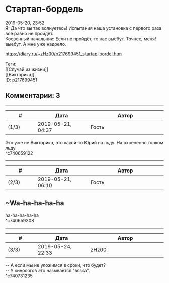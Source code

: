 Стартап-бордель
===============

  
2019-05-20, 23:52  
 Я: Да что вы так волнуетесь! Испытания наша установка с первого раза всё равно не пройдёт.   
 Косвенный начальник: Если не пройдёт, то нас выебут. Точнее, меня! выебут. А мне уже надоело.   
  
<https://diary.ru/~zHz00/p217699451_startap-bordel.htm>  
  
Теги:  
[[Случай из жизни]]  
[[Викторика]]  
ID: p217699451  


Комментарии: 3
--------------

  


---



|         #         |              Дата              |                     Автор                     |           ID           |
| --- | --- | --- | --- |
| (1/3) | 2019-05-21, 04:37 | Гость | c740659122 |

  
 Это уже не Викторика, это какой-то Юрий на льду. На охрененно тонком льду   
 ^c740659122

---



|         #         |              Дата              |                     Автор                     |           ID           |
| --- | --- | --- | --- |
| (2/3) | 2019-05-21, 06:10 | Гость | c740659308 |

  
 ~Wa-ha-ha-ha-ha   
 -   
 ha-ha-ha-ha-ha   
 ^c740659308

---



|         #         |              Дата              |                     Автор                     |           ID           |
| --- | --- | --- | --- |
| (3/3) | 2019-05-24, 22:33 | zHz00 | c740731235 |

  
 -- А если мы не уложимся в сроки, что будет?   
 -- У кинологов это называется "вязка".   
 ^c740731235
